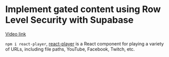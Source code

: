 # Implement gated content using Row Level Security with Supabase

[Video link](https://www.egghead.io/lessons/supabase-implement-gated-content-using-row-level-security-with-supabase?pl=build-a-saas-product-with-next-js-supabase-and-stripe-61f2bc20)

<TimeStamp start="03:50" end="04:00">

`npm i react-player`, [react-player](https://video-react.js.org/components/player/) is a React component for playing a variety of URLs, including file paths, YouTube, Facebook, Twitch, etc.

</TimeStamp>
